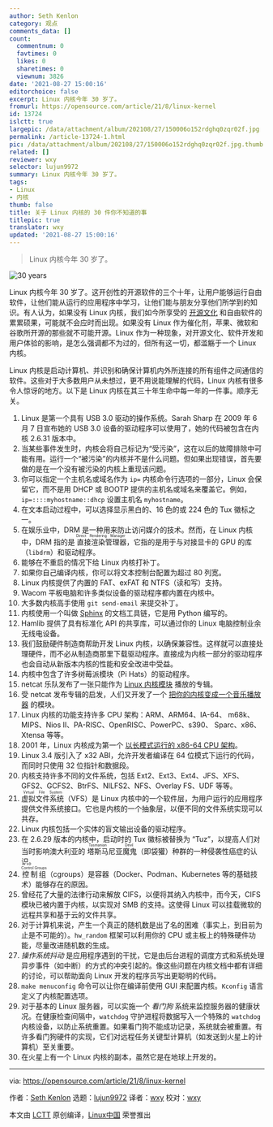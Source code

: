 ```yaml
---
author: Seth Kenlon
category: 观点
comments_data: []
count:
  commentnum: 0
  favtimes: 0
  likes: 0
  sharetimes: 0
  viewnum: 3826
date: '2021-08-27 15:00:16'
editorchoice: false
excerpt: Linux 内核今年 30 岁了。
fromurl: https://opensource.com/article/21/8/linux-kernel
id: 13724
islctt: true
largepic: /data/attachment/album/202108/27/150006o152rdghq0zqr02f.jpg
permalink: /article-13724-1.html
pic: /data/attachment/album/202108/27/150006o152rdghq0zqr02f.jpg.thumb.jpg
related: []
reviewer: wxy
selector: lujun9972
summary: Linux 内核今年 30 岁了。
tags:
- Linux
- 内核
thumb: false
title: 关于 Linux 内核的 30 件你不知道的事
titlepic: true
translator: wxy
updated: '2021-08-27 15:00:16'
---
```



> 
> Linux 内核今年 30 岁了。
> 
> 
> 


![](/data/attachment/album/202108/27/150006o152rdghq0zqr02f.jpg "30 years")


Linux 内核今年 30 岁了。这开创性的开源软件的三个十年，让用户能够运行自由软件，让他们能从运行的应用程序中学习，让他们能与朋友分享他们所学到的知识。有人认为，如果没有 Linux 内核，我们如今所享受的 [开源文化](https://opensource.com/article/18/1/creative-commons-real-world) 和自由软件的累累硕果，可能就不会应时而出现。如果没有 Linux 作为催化剂，苹果、微软和谷歌所开源的那些就不可能开源。Linux 作为一种现象，对开源文化、软件开发和用户体验的影响，是怎么强调都不为过的，但所有这一切，都滥觞于一个 Linux 内核。


Linux 内核是启动计算机、并识别和确保计算机内外所连接的所有组件之间通信的软件。这些对于大多数用户从未想过，更不用说能理解的代码，Linux 内核有很多令人惊讶的地方。以下是 Linux 内核在其三十年生命中每一年的一件事。顺序无关。


1. Linux 是第一个具有 USB 3.0 驱动的操作系统。Sarah Sharp 在 2009 年 6 月 7 日宣布她的 USB 3.0 设备的驱动程序可以使用了，她的代码被包含在内核 2.6.31 版本中。
2. 当某些事件发生时，内核会将自己标记为“受污染”，这在以后的故障排除中可能有用。运行一个“被污染”的内核并不是什么问题。但如果出现错误，首先要做的是在一个没有被污染的内核上重现该问题。
3. 你可以指定一个主机名或域名作为 `ip=` 内核命令行选项的一部分，Linux 会保留它，而不是用 DHCP 或 BOOTP 提供的主机名或域名来覆盖它。例如，`ip=::::myhostname::dhcp` 设置主机名 `myhostname`。
4. 在文本启动过程中，可以选择显示黑白的、16 色的或 224 色的 Tux 徽标之一。
5. 在娱乐业中，DRM 是一种用来防止访问媒介的技术。然而，在 Linux 内核中，DRM 指的是<ruby> 直接渲染管理器 <rt>  Direct Rendering Manager </rt></ruby>，它指的是用于与对接显卡的 GPU 的库（`libdrm`）和驱动程序。
6. 能够在不重启的情况下给 Linux 内核打补丁。
7. 如果你自己编译内核，你可以将文本控制台配置为超过 80 列宽。
8. Linux 内核提供了内置的 FAT、exFAT 和 NTFS（读和写）支持。
9. Wacom 平板电脑和许多类似设备的驱动程序都内置在内核中。
10. 大多数内核高手使用 `git send-email` 来提交补丁。
11. 内核使用一个叫做 [Sphinx](https://opensource.com/article/19/11/document-python-sphinx) 的文档工具链，它是用 Python 编写的。
12. Hamlib 提供了具有标准化 API 的共享库，可以通过你的 Linux 电脑控制业余无线电设备。
13. 我们鼓励硬件制造商帮助开发 Linux 内核，以确保兼容性。这样就可以直接处理硬件，而不必从制造商那里下载驱动程序。直接成为内核一部分的驱动程序也会自动从新版本内核的性能和安全改进中受益。
14. 内核中包含了许多树莓派模块（Pi Hats）的驱动程序。
15. netcat 乐队发布了一张只能作为 [Linux 内核模块](https://github.com/usrbinnc/netcat-cpi-kernel-module) 播放的专辑。
16. 受 netcat 发布专辑的启发，人们又开发了一个 [把你的内核变成一个音乐播放器](https://github.com/FlaviaR/Netcat-Music-Kernel-Expansion) 的模块。
17. Linux 内核的功能支持许多 CPU 架构：ARM、ARM64、IA-64、 m68k、MIPS、Nios II、PA-RISC、OpenRISC、PowerPC、s390、 Sparc、x86、Xtensa 等等。
18. 2001 年，Linux 内核成为第一个 [以长模式运行的 x86-64 CPU 架构](http://www.x86-64.org/pipermail/announce/2001-June/000020.html)。
19. Linux 3.4 版引入了 x32 ABI，允许开发者编译在 64 位模式下运行的代码，而同时只使用 32 位指针和数据段。
20. 内核支持许多不同的文件系统，包括 Ext2、Ext3、Ext4、JFS、XFS、GFS2、GCFS2、BtrFS、NILFS2、NFS、Overlay FS、UDF 等等。
21. <ruby> 虚拟文件系统 <rt>  Virtual File System </rt></ruby>（VFS）是 Linux 内核中的一个软件层，为用户运行的应用程序提供文件系统接口。它也是内核的一个抽象层，以便不同的文件系统实现可以共存。
22. Linux 内核包括一个实体的盲文输出设备的驱动程序。
23. 在 2.6.29 版本的内核中，启动时的 Tux 徽标被替换为 “Tuz”，以提高人们对当时影响澳大利亚的<ruby> 塔斯马尼亚魔鬼 <rt>  Tasmanian Devil </rt></ruby>（即袋獾）种群的一种侵袭性癌症的认识。
24. <ruby> 控制组 <rt>  Control Groups </rt></ruby>（cgroups）是容器（Docker、Podman、Kubernetes 等的基础技术）能够存在的原因。
25. 曾经花了大量的法律行动来解放 CIFS，以便将其纳入内核中，而今天，CIFS 模块已被内置于内核，以实现对 SMB 的支持。这使得 Linux 可以挂载微软的远程共享和基于云的文件共享。
26. 对于计算机来说，产生一个真正的随机数是出了名的困难（事实上，到目前为止是不可能的）。`hw_random` 框架可以利用你的 CPU 或主板上的特殊硬件功能，尽量改进随机数的生成。
27. *操作系统抖动* 是应用程序遇到的干扰，它是由后台进程的调度方式和系统处理异步事件（如中断）的方式的冲突引起的。像这些问题在内核文档中都有详细的讨论，可以帮助面向 Linux 开发的程序员写出更聪明的代码。
28. `make menuconfig` 命令可以让你在编译前使用 GUI 来配置内核。`Kconfig` 语言定义了内核配置选项。
29. 对于基本的 Linux 服务器，可以实施一个 *看门狗* 系统来监控服务器的健康状况。在健康检查间隔中，`watchdog` 守护进程将数据写入一个特殊的 `watchdog` 内核设备，以防止系统重置。如果看门狗不能成功记录，系统就会被重置。有许多看门狗硬件的实现，它们对远程任务关键型计算机（如发送到火星上的计算机）至关重要。
30. 在火星上有一个 Linux 内核的副本，虽然它是在地球上开发的。




---


via: <https://opensource.com/article/21/8/linux-kernel>


作者：[Seth Kenlon](https://opensource.com/users/seth) 选题：[lujun9972](https://github.com/lujun9972) 译者：[wxy](https://github.com/wxy) 校对：[wxy](https://github.com/wxy)


本文由 [LCTT](https://github.com/LCTT/TranslateProject) 原创编译，[Linux中国](https://linux.cn/) 荣誉推出